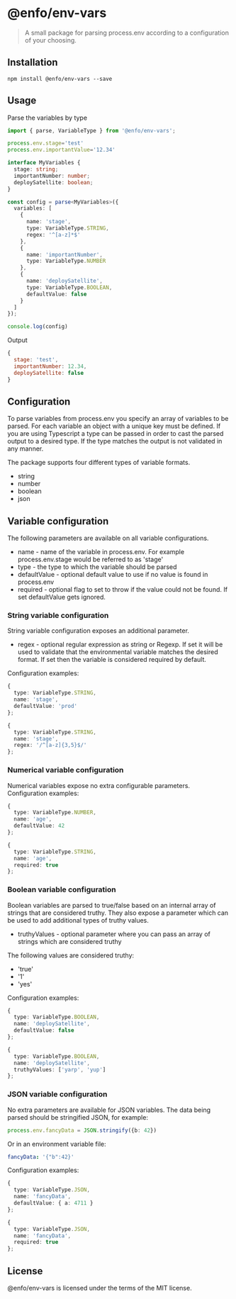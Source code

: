 # @enfo/env-vars
> A small package for parsing process.env according to a configuration of your choosing.

## Installation

```
npm install @enfo/env-vars --save
```

## Usage

Parse the variables by type

```typescript
import { parse, VariableType } from '@enfo/env-vars';

process.env.stage='test'
process.env.importantValue='12.34'

interface MyVariables {
  stage: string;
  importantNumber: number;
  deploySatellite: boolean;
}

const config = parse<MyVariables>({
  variables: [
    {
      name: 'stage',
      type: VariableType.STRING,
      regex: '^[a-z]*$'
    },
    {
      name: 'importantNumber',
      type: VariableType.NUMBER
    },
    {
      name: 'deploySatellite',
      type: VariableType.BOOLEAN,
      defaultValue: false
    }
  ]
});

console.log(config)
```

Output

```javascript
{
  stage: 'test',
  importantNumber: 12.34,
  deploySatellite: false
}
```

## Configuration

To parse variables from process.env you specify an array of variables to be parsed. For each variable an object with a unique key must be defined. If you are using Typescript a type can be passed in order to cast the parsed output to a desired type. If the type matches the output is not validated in any manner.

The package supports four different types of variable formats.

* string
* number
* boolean
* json

## Variable configuration

The following parameters are available on all variable configurations.

* name - name of the variable in process.env. For example process.env.stage would be referred to as 'stage'
* type - the type to which the variable should be parsed
* defaultValue - optional default value to use if no value is found in process.env
* required - optional flag to set to throw if the value could not be found. If set defaultValue gets ignored.

### String variable configuration

String variable configuration exposes an additional parameter.

* regex - optional regular expression as string or Regexp. If set it will be used to validate that the environmental variable matches the desired format. If set then the variable is considered required by default.

Configuration examples:

```typescript
{
  type: VariableType.STRING,
  name: 'stage',
  defaultValue: 'prod'
};
```

```typescript
{
  type: VariableType.STRING,
  name: 'stage',
  regex: '/^[a-z]{3,5}$/'
};
```

### Numerical variable configuration

Numerical variables expose no extra configurable parameters. Configuration examples:

```typescript
{
  type: VariableType.NUMBER,
  name: 'age',
  defaultValue: 42
};
```

```typescript
{
  type: VariableType.STRING,
  name: 'age',
  required: true
};
```

### Boolean variable configuration

Boolean variables are parsed to true/false based on an internal array of strings that are considered truthy. They also expose a parameter which can be used to add additional types of truthy values.

* truthyValues - optional parameter where you can pass an array of strings which are considered truthy

The following values are considered truthy:

* 'true'
* '1'
* 'yes'

Configuration examples:

```typescript
{
  type: VariableType.BOOLEAN,
  name: 'deploySatellite',
  defaultValue: false
};
```

```typescript
{
  type: VariableType.BOOLEAN,
  name: 'deploySatellite',
  truthyValues: ['yarp', 'yup']
};
```

### JSON variable configuration

No extra parameters are available for JSON variables. The data being parsed should be stringified JSON, for example:

```typescript
process.env.fancyData = JSON.stringify({b: 42})
```

Or in an environment variable file:

```yml
fancyData: '{"b":42}'
```

Configuration examples:

```typescript
{
  type: VariableType.JSON,
  name: 'fancyData',
  defaultValue: { a: 4711 }
};
```

```typescript
{
  type: VariableType.JSON,
  name: 'fancyData',
  required: true
};
```

## License

@enfo/env-vars is licensed under the terms of the MIT license.
